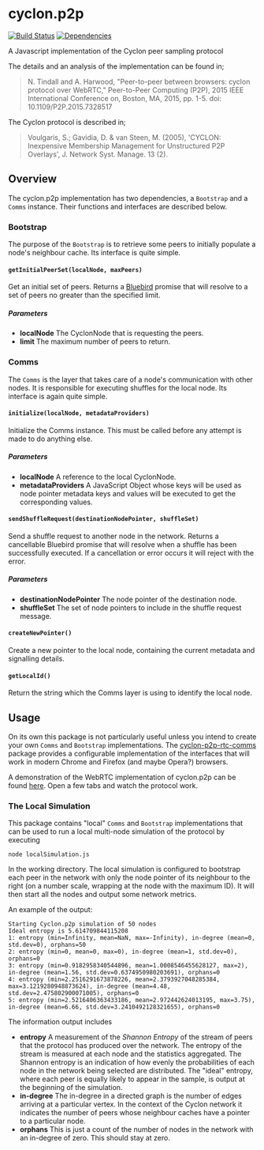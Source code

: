 cyclon.p2p
==========

[![Build Status](https://travis-ci.org/nicktindall/cyclon.p2p.svg?branch=master)](https://travis-ci.org/nicktindall/cyclon.p2p)
[![Dependencies](https://david-dm.org/nicktindall/cyclon.p2p.png)](https://david-dm.org/nicktindall/cyclon.p2p)

A Javascript implementation of the Cyclon peer sampling protocol

The details and an analysis of the implementation can be found in;

> N. Tindall and A. Harwood, "Peer-to-peer between browsers: cyclon protocol over WebRTC," Peer-to-Peer Computing (P2P), 2015 IEEE International Conference on, Boston, MA, 2015, pp. 1-5.
>doi: 10.1109/P2P.2015.7328517

The Cyclon protocol is described in;

> Voulgaris, S.; Gavidia, D. & van Steen, M. (2005), 'CYCLON: Inexpensive Membership Management for Unstructured P2P Overlays', J. Network Syst. Manage. 13 (2).

Overview
--------
The cyclon.p2p implementation has two dependencies, a `Bootstrap` and a `Comms` instance. Their functions and interfaces are described below.

### Bootstrap
The purpose of the `Bootstrap` is to retrieve some peers to initially populate a node's neighbour cache. Its interface is quite simple.

#### `getInitialPeerSet(localNode, maxPeers)`
Get an initial set of peers. Returns a [Bluebird](https://github.com/petkaantonov/bluebird) promise that will resolve to a set of peers no greater than the specified limit.

##### Parameters
* **localNode** The CyclonNode that is requesting the peers.
* **limit** The maximum number of peers to return.

### Comms
The `Comms` is the layer that takes care of a node's communication with other nodes. It is responsible for executing shuffles for the local node. Its interface is again quite simple.

#### `initialize(localNode, metadataProviders)`
Initialize the Comms instance. This must be called before any attempt is made to do anything else.

##### Parameters
* **localNode** A reference to the local CyclonNode.
* **metadataProviders** A JavaScript Object whose keys will be used as node pointer metadata keys and values will be executed to get the corresponding values.

#### `sendShuffleRequest(destinationNodePointer, shuffleSet)`
Send a shuffle request to another node in the network. Returns a cancellable Bluebird promise that will resolve when a shuffle has been successfully executed. If a cancellation or error occurs it will reject with the error.

##### Parameters
* **destinationNodePointer** The node pointer of the destination node.
* **shuffleSet** The set of node pointers to include in the shuffle request message.

#### `createNewPointer()`
Create a new pointer to the local node, containing the current metadata and signalling details.

#### `getLocalId()`
Return the string which the Comms layer is using to identify the local node.

Usage
-----
On its own this package is not particularly useful unless you intend to create your own `Comms` and `Bootstrap` implementations. The [cyclon-p2p-rtc-comms](https://github.com/nicktindall/cyclon.p2p-rtc-comms) package provides a configurable implementation of the interfaces that will work in modern Chrome and Firefox (and maybe Opera?) browsers. 

A demonstration of the WebRTC implementation of cyclon.p2p can be found [here](http://cyclon-js-demo.herokuapp.com). Open a few tabs and watch the protocol work.

### The Local Simulation
This package contains "local" `Comms` and `Bootstrap` implementations that can be used to run a local multi-node simulation of the protocol by executing
 
```
node localSimulation.js
```

In the working directory. The local simulation is configured to bootstrap each peer in the network with only the node pointer of its neighbour to the right (on a number scale, wrapping at the node with the maximum ID). It will then start all the nodes and output some network metrics.

An example of the output:
```
Starting Cyclon.p2p simulation of 50 nodes
Ideal entropy is 5.614709844115208
1: entropy (min=Infinity, mean=NaN, max=-Infinity), in-degree (mean=0, std.dev=0), orphans=50
2: entropy (min=0, mean=0, max=0), in-degree (mean=1, std.dev=0), orphans=0
3: entropy (min=0.9182958340544896, mean=1.0008546455628127, max=2), in-degree (mean=1.56, std.dev=0.6374950980203691), orphans=0
4: entropy (min=2.2516291673878226, mean=2.3793927048285384, max=3.1219280948873624), in-degree (mean=4.48, std.dev=2.475802900071005), orphans=0
5: entropy (min=2.5216406363433186, mean=2.972442624013195, max=3.75), in-degree (mean=6.66, std.dev=3.2410492128321655), orphans=0
```

The information output includes

* **entropy** A measurement of the *Shannon Entropy* of the stream of peers that the protocol has produced over the network. The entropy of the stream is measured at each node and the statistics aggregated. The Shannon entropy is an indication of how evenly the probabilities of each node in the network being selected are distributed. The "ideal" entropy, where each peer is equally likely to appear in the sample, is output at the beginning of the simulation.
* **in-degree** The in-degree in a directed graph is the number of edges arriving at a particular vertex. In the context of the Cyclon network it indicates the number of peers whose neighbour caches have a pointer to a particular node.
* **orphans** This is just a count of the number of nodes in the network with an in-degree of zero. This should stay at zero.
